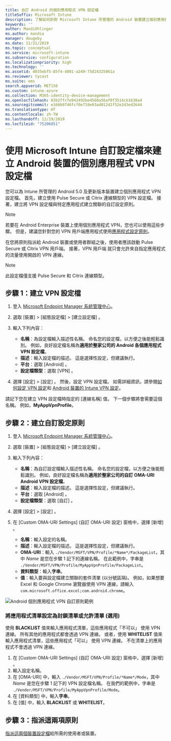 ```yaml
---
title: 自訂 Android 的個別應用程式 VPN 設定檔
titleSuffix: Microsoft Intune
description: 了解如何針對 Microsoft Intune 所管理的 Android 裝置建立個別應用程式 VPN 設定檔。
keywords: ''
author: MandiOhlinger
ms.author: mandia
manager: dougeby
ms.date: 11/21/2019
ms.topic: conceptual
ms.service: microsoft-intune
ms.subservice: configuration
ms.localizationpriority: high
ms.technology: ''
ms.assetid: d035ebf5-85f4-4001-a249-75d24325061a
ms.reviewer: tycast
ms.suite: ems
search.appverid: MET150
ms.custom: intune-azure
ms.collection: M365-identity-device-management
ms.openlocfilehash: 83b2ffc7e942492be4560a56af0f3514cb1638a4
ms.sourcegitcommit: e166b9746fcf0e710e93ad012d2f52e2d3ed2644
ms.translationtype: HT
ms.contentlocale: zh-TW
ms.lasthandoff: 12/19/2019
ms.locfileid: "75206851"
---
```

# <a name="use-a-microsoft-intune-custom-profile-to-create-a-per-app-vpn-profile-for-android-devices"></a>使用 Microsoft Intune 自訂設定檔來建立 Android 裝置的個別應用程式 VPN 設定檔

您可以為 Intune 所管理的 Android 5.0 及更新版本裝置建立個別應用程式 VPN 設定檔。 首先，建立使用 Pulse Secure 或 Citrix 連線類型的 VPN 設定檔。 接著，建立將 VPN 設定檔與特定應用程式建立關聯的自訂設定原則。

> [!NOTE]
> 若要在 Android Enterprise 裝置上使用個別應用程式 VPN，您也可以使用這些步驟。 但是，建議您針對您的 VPN 用戶端應用程式使用[應用程式設定原則](../apps/app-configuration-policies-use-android.md)。

在您將原則指派給 Android 裝置或使用者群組之後，使用者應該啟動 Pulse Secure 或 Citrix VPN 用戶端。 接著，VPN 用戶端 就只會允許來自指定應用程式的流量使用開啟的 VPN 連線。

> [!NOTE]
>
> 此設定檔僅支援 Pulse Secure 和 Citrix 連線類型。

## <a name="step-1-create-a-vpn-profile"></a>步驟 1：建立 VPN 設定檔

1. 登入 [Microsoft Endpoint Manager 系統管理中心](https://go.microsoft.com/fwlink/?linkid=2109431)。
2. 選取 [裝置]   > [組態設定檔]   > [建立設定檔]  。
3. 輸入下列內容：

    - **名稱**：為設定檔輸入描述性名稱。 命名您的設定檔，以方便之後能輕鬆識別。 例如，良好設定檔名稱為**適用於整家公司的 Android 各個應用程式 VPN 設定檔**。
    - **描述**：輸入設定檔的描述。 這是選擇性設定，但建議執行。
    - **平台**：選取 [Android]  。
    - **設定檔類型**：選取 [VPN]  。

4. 選擇 [設定]   >  [設定]  。 然後，設定 VPN 設定檔。 如需詳細資訊，請參閱[如何設定 VPN 設定](vpn-settings-configure.md)和 [Android 裝置的 Intune VPN 設定](vpn-settings-android.md)。

請記下您在建立 VPN 設定檔時指定的 [連線名稱]  值。 下一個步驟將會需要這個名稱。 例如，**MyAppVpnProfile**。

## <a name="step-2-create-a-custom-configuration-policy"></a>步驟 2：建立自訂設定原則

1. 登入 [Microsoft Endpoint Manager 系統管理中心](https://go.microsoft.com/fwlink/?linkid=2109431)。
2. 選取 [裝置]   > [組態設定檔]   > [建立設定檔]  。
3. 輸入下列內容：

    - **名稱**：為自訂設定檔輸入描述性名稱。 命名您的設定檔，以方便之後能輕鬆識別。 例如，良好設定檔名稱為**適用於整家公司的自訂 OMA-URI Android VPN 設定檔**。
    - **描述**：輸入設定檔的描述。 這是選擇性設定，但建議執行。
    - **平台**：選取 [Android]  。
    - **設定檔類型**：選取 [自訂]  。

4. 選擇 [設定]   >  [設定]  。
5. 在 [Custom OMA-URI Settings] (自訂 OMA-URI 設定)  窗格中，選擇 [新增]  。
    - **名稱**：輸入設定的名稱。
    - **描述**：輸入設定檔的描述。 這是選擇性設定，但建議執行。
    - **OMA-URI**：輸入 `./Vendor/MSFT/VPN/Profile/*Name*/PackageList`，其中 *Name* 是您在步驟 1 記下的連線名稱。 在此範例中，字串是 `./Vendor/MSFT/VPN/Profile/MyAppVpnProfile/PackageList`。
    - **資料類型**：輸入**字串**。
    - **值**：輸入要與設定檔建立關聯的套件清單 (以分號區隔)。 例如，如果想要 Excel 和 Google Chrome 瀏覽器使用 VPN 連線，請輸入 `com.microsoft.office.excel;com.android.chrome`。

![Android 個別應用程式 VPN 自訂原則範例](./media/android-pulse-secure-per-app-vpn/android_per_app_vpn_oma_uri.png)

### <a name="set-your-app-list-to-blacklist-or-whitelist-optional"></a>將應用程式清單設定為封鎖清單或允許清單 (選用)

使用 **BLACKLIST** 值來輸入應用程式清單，這些應用程式「不可以」  使用 VPN 連線。 所有其他的應用程式都會透過 VPN 連線。 或者，使用 **WHITELIST** 值來輸入應用程式清單，這些應用程式「可以」  使用 VPN 連線。 不在清單上的應用程式不會透過 VPN 連線。

1. 在 [Custom OMA-URI Settings] (自訂 OMA-URI 設定)  窗格中，選擇 [新增]  。
2. 輸入設定名稱。
3. 在 [OMA-URI]  中，輸入 `./Vendor/MSFT/VPN/Profile/*Name*/Mode`，其中 *Name* 是您在步驟 1 記下的 VPN 設定檔名稱。 在我們的範例中，字串是 `./Vendor/MSFT/VPN/Profile/MyAppVpnProfile/Mode`。
4. 在 [資料類型]  中，輸入**字串**。
5. 在 [值]  中，輸入 **BLACKLIST** 或 **WHITELIST**。

## <a name="step-3-assign-both-policies"></a>步驟 3：指派這兩項原則

[指派這兩個裝置設定檔](device-profile-assign.md)給所需的使用者或裝置。
